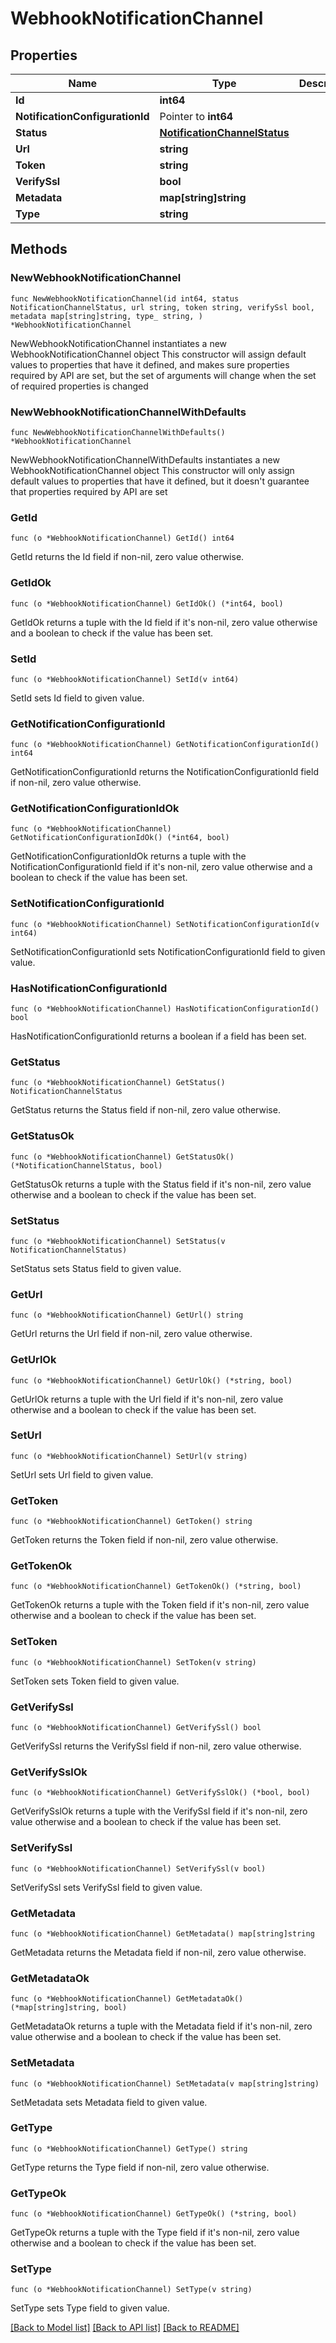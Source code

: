 # WebhookNotificationChannel

## Properties

Name | Type | Description | Notes
------------ | ------------- | ------------- | -------------
**Id** | **int64** |  | 
**NotificationConfigurationId** | Pointer to **int64** |  | [optional] 
**Status** | [**NotificationChannelStatus**](NotificationChannelStatus.md) |  | 
**Url** | **string** |  | 
**Token** | **string** |  | 
**VerifySsl** | **bool** |  | 
**Metadata** | **map[string]string** |  | 
**Type** | **string** |  | 

## Methods

### NewWebhookNotificationChannel

`func NewWebhookNotificationChannel(id int64, status NotificationChannelStatus, url string, token string, verifySsl bool, metadata map[string]string, type_ string, ) *WebhookNotificationChannel`

NewWebhookNotificationChannel instantiates a new WebhookNotificationChannel object
This constructor will assign default values to properties that have it defined,
and makes sure properties required by API are set, but the set of arguments
will change when the set of required properties is changed

### NewWebhookNotificationChannelWithDefaults

`func NewWebhookNotificationChannelWithDefaults() *WebhookNotificationChannel`

NewWebhookNotificationChannelWithDefaults instantiates a new WebhookNotificationChannel object
This constructor will only assign default values to properties that have it defined,
but it doesn't guarantee that properties required by API are set

### GetId

`func (o *WebhookNotificationChannel) GetId() int64`

GetId returns the Id field if non-nil, zero value otherwise.

### GetIdOk

`func (o *WebhookNotificationChannel) GetIdOk() (*int64, bool)`

GetIdOk returns a tuple with the Id field if it's non-nil, zero value otherwise
and a boolean to check if the value has been set.

### SetId

`func (o *WebhookNotificationChannel) SetId(v int64)`

SetId sets Id field to given value.


### GetNotificationConfigurationId

`func (o *WebhookNotificationChannel) GetNotificationConfigurationId() int64`

GetNotificationConfigurationId returns the NotificationConfigurationId field if non-nil, zero value otherwise.

### GetNotificationConfigurationIdOk

`func (o *WebhookNotificationChannel) GetNotificationConfigurationIdOk() (*int64, bool)`

GetNotificationConfigurationIdOk returns a tuple with the NotificationConfigurationId field if it's non-nil, zero value otherwise
and a boolean to check if the value has been set.

### SetNotificationConfigurationId

`func (o *WebhookNotificationChannel) SetNotificationConfigurationId(v int64)`

SetNotificationConfigurationId sets NotificationConfigurationId field to given value.

### HasNotificationConfigurationId

`func (o *WebhookNotificationChannel) HasNotificationConfigurationId() bool`

HasNotificationConfigurationId returns a boolean if a field has been set.

### GetStatus

`func (o *WebhookNotificationChannel) GetStatus() NotificationChannelStatus`

GetStatus returns the Status field if non-nil, zero value otherwise.

### GetStatusOk

`func (o *WebhookNotificationChannel) GetStatusOk() (*NotificationChannelStatus, bool)`

GetStatusOk returns a tuple with the Status field if it's non-nil, zero value otherwise
and a boolean to check if the value has been set.

### SetStatus

`func (o *WebhookNotificationChannel) SetStatus(v NotificationChannelStatus)`

SetStatus sets Status field to given value.


### GetUrl

`func (o *WebhookNotificationChannel) GetUrl() string`

GetUrl returns the Url field if non-nil, zero value otherwise.

### GetUrlOk

`func (o *WebhookNotificationChannel) GetUrlOk() (*string, bool)`

GetUrlOk returns a tuple with the Url field if it's non-nil, zero value otherwise
and a boolean to check if the value has been set.

### SetUrl

`func (o *WebhookNotificationChannel) SetUrl(v string)`

SetUrl sets Url field to given value.


### GetToken

`func (o *WebhookNotificationChannel) GetToken() string`

GetToken returns the Token field if non-nil, zero value otherwise.

### GetTokenOk

`func (o *WebhookNotificationChannel) GetTokenOk() (*string, bool)`

GetTokenOk returns a tuple with the Token field if it's non-nil, zero value otherwise
and a boolean to check if the value has been set.

### SetToken

`func (o *WebhookNotificationChannel) SetToken(v string)`

SetToken sets Token field to given value.


### GetVerifySsl

`func (o *WebhookNotificationChannel) GetVerifySsl() bool`

GetVerifySsl returns the VerifySsl field if non-nil, zero value otherwise.

### GetVerifySslOk

`func (o *WebhookNotificationChannel) GetVerifySslOk() (*bool, bool)`

GetVerifySslOk returns a tuple with the VerifySsl field if it's non-nil, zero value otherwise
and a boolean to check if the value has been set.

### SetVerifySsl

`func (o *WebhookNotificationChannel) SetVerifySsl(v bool)`

SetVerifySsl sets VerifySsl field to given value.


### GetMetadata

`func (o *WebhookNotificationChannel) GetMetadata() map[string]string`

GetMetadata returns the Metadata field if non-nil, zero value otherwise.

### GetMetadataOk

`func (o *WebhookNotificationChannel) GetMetadataOk() (*map[string]string, bool)`

GetMetadataOk returns a tuple with the Metadata field if it's non-nil, zero value otherwise
and a boolean to check if the value has been set.

### SetMetadata

`func (o *WebhookNotificationChannel) SetMetadata(v map[string]string)`

SetMetadata sets Metadata field to given value.


### GetType

`func (o *WebhookNotificationChannel) GetType() string`

GetType returns the Type field if non-nil, zero value otherwise.

### GetTypeOk

`func (o *WebhookNotificationChannel) GetTypeOk() (*string, bool)`

GetTypeOk returns a tuple with the Type field if it's non-nil, zero value otherwise
and a boolean to check if the value has been set.

### SetType

`func (o *WebhookNotificationChannel) SetType(v string)`

SetType sets Type field to given value.



[[Back to Model list]](../README.md#documentation-for-models) [[Back to API list]](../README.md#documentation-for-api-endpoints) [[Back to README]](../README.md)


